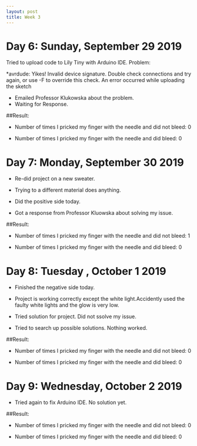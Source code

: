 ```yaml
---
layout: post
title: Week 3
---
```


# Day 6: Sunday, September 29 2019
 Tried to upload code to Lily Tiny with Arduino IDE.
 Problem:

 *avrdude: Yikes!  Invalid device signature. Double check connections and try again, or use -F to override this check. An error occurred while uploading the sketch


 * Emailed Professor Klukowska about the problem.
 * Waiting for Response.


##Result:
* Number of times I pricked my finger with the needle and did not bleed: 0

* Number of times I pricked my finger with the needle and did bleed: 0


# Day 7: Monday, September 30 2019

 * Re-did project on a new sweater. 
 * Trying to a different material does anything.

 * Did the positive side today. 
 * Got a response from Professor Kluowska about solving my issue. 

##Result:
* Number of times I pricked my finger with the needle and did not bleed: 1

* Number of times I pricked my finger with the needle and did bleed: 0



# Day 8: Tuesday , October 1 2019

 * Finished the negative side today.
 * Project is working correctly except the white light.Accidently used the faulty white lights and the glow is very low. 

 * Tried solution for project. Did not ssolve my issue. 
 * Tried to search up possible solutions. Nothing worked.

##Result:
* Number of times I pricked my finger with the needle and did not bleed: 0

* Number of times I pricked my finger with the needle and did bleed: 0


# Day 9: Wednesday, October 2 2019
* Tried again to fix Arduino IDE. No solution yet. 


##Result:

* Number of times I pricked my finger with the needle and did not bleed: 0

* Number of times I pricked my finger with the needle and did bleed: 0

